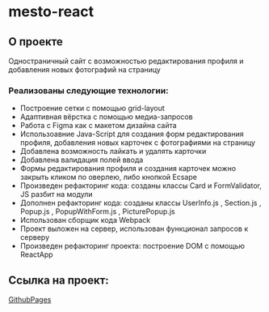 # mesto-react

## О проекте

Одностраничный сайт с возможностью редактирования профиля и добавления новых фотографий на страницу

### Реализованы следующие технологии:

- Построение сетки с помощью grid-layout
- Адаптивная вёрстка с помощью медиа-запросов
- Работа с Figma как с макетом дизайна сайта
- Использоавние Java-Script для создания форм редактирования профиля, добавления новых карточек с фотографиями на страницу
- Добавлена возможность лайкать и удалять карточки
- Добавлена валидация полей ввода
- Формы редактирования профиля и создания карточек можно закрыть кликом по оверлею, либо кнопкой Ecsape
- Произведен рефакторинг кода: созданы классы Card и FormValidator, JS разбит на модули
- Дополнен рефакторинг кода: созданы классы UserInfo.js , Section.js , Popup.js , PopupWithForm.js , PicturePopup.js
- Использован сборщик кода Webpack
- Проект выложен на сервер, использован функционал запросов к серверу
- Произведен рефакторинг проекта: построение DOM с помощью ReactApp

## Ссылка на проект:

[GithubPages](https://kotovfedor.github.io/mesto-react/index.html)
